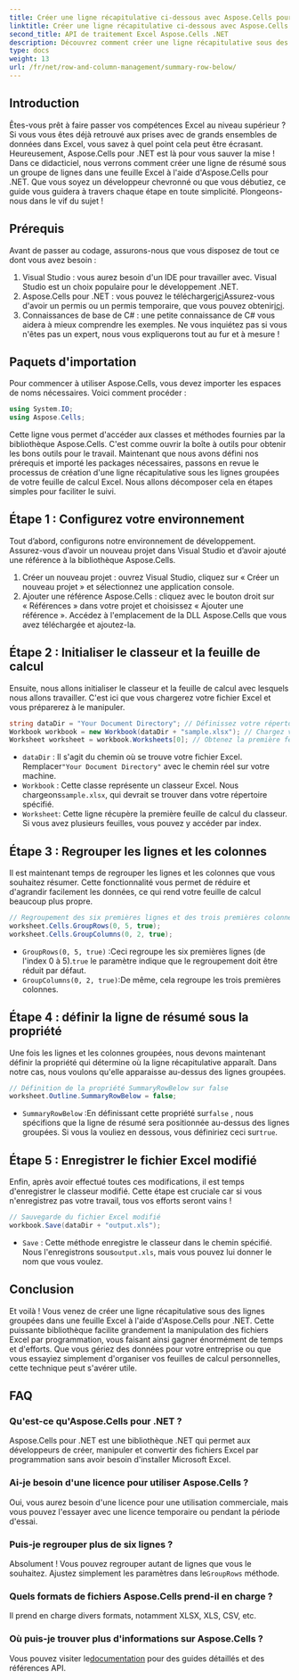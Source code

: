 ```yaml
---
title: Créer une ligne récapitulative ci-dessous avec Aspose.Cells pour .NET
linktitle: Créer une ligne récapitulative ci-dessous avec Aspose.Cells pour .NET
second_title: API de traitement Excel Aspose.Cells .NET
description: Découvrez comment créer une ligne récapitulative sous des lignes groupées dans Excel à l'aide d'Aspose.Cells pour .NET. Guide étape par étape inclus.
type: docs
weight: 13
url: /fr/net/row-and-column-management/summary-row-below/
---
```

## Introduction
Êtes-vous prêt à faire passer vos compétences Excel au niveau supérieur ? Si vous vous êtes déjà retrouvé aux prises avec de grands ensembles de données dans Excel, vous savez à quel point cela peut être écrasant. Heureusement, Aspose.Cells pour .NET est là pour vous sauver la mise ! Dans ce didacticiel, nous verrons comment créer une ligne de résumé sous un groupe de lignes dans une feuille Excel à l'aide d'Aspose.Cells pour .NET. Que vous soyez un développeur chevronné ou que vous débutiez, ce guide vous guidera à travers chaque étape en toute simplicité. Plongeons-nous dans le vif du sujet !
## Prérequis
Avant de passer au codage, assurons-nous que vous disposez de tout ce dont vous avez besoin :
1. Visual Studio : vous aurez besoin d'un IDE pour travailler avec. Visual Studio est un choix populaire pour le développement .NET.
2.  Aspose.Cells pour .NET : vous pouvez le télécharger[ici](https://releases.aspose.com/cells/net/)Assurez-vous d'avoir un permis ou un permis temporaire, que vous pouvez obtenir[ici](https://purchase.aspose.com/temporary-license/).
3. Connaissances de base de C# : une petite connaissance de C# vous aidera à mieux comprendre les exemples. Ne vous inquiétez pas si vous n'êtes pas un expert, nous vous expliquerons tout au fur et à mesure !
## Paquets d'importation
Pour commencer à utiliser Aspose.Cells, vous devez importer les espaces de noms nécessaires. Voici comment procéder :
```csharp
using System.IO;
using Aspose.Cells;
```
Cette ligne vous permet d'accéder aux classes et méthodes fournies par la bibliothèque Aspose.Cells. C'est comme ouvrir la boîte à outils pour obtenir les bons outils pour le travail. 
Maintenant que nous avons défini nos prérequis et importé les packages nécessaires, passons en revue le processus de création d'une ligne récapitulative sous les lignes groupées de votre feuille de calcul Excel. Nous allons décomposer cela en étapes simples pour faciliter le suivi.
## Étape 1 : Configurez votre environnement
Tout d’abord, configurons notre environnement de développement. Assurez-vous d’avoir un nouveau projet dans Visual Studio et d’avoir ajouté une référence à la bibliothèque Aspose.Cells.
1. Créer un nouveau projet : ouvrez Visual Studio, cliquez sur « Créer un nouveau projet » et sélectionnez une application console.
2. Ajouter une référence Aspose.Cells : cliquez avec le bouton droit sur « Références » dans votre projet et choisissez « Ajouter une référence ». Accédez à l'emplacement de la DLL Aspose.Cells que vous avez téléchargée et ajoutez-la.
## Étape 2 : Initialiser le classeur et la feuille de calcul
Ensuite, nous allons initialiser le classeur et la feuille de calcul avec lesquels nous allons travailler. C'est ici que vous chargerez votre fichier Excel et vous préparerez à le manipuler.
```csharp
string dataDir = "Your Document Directory"; // Définissez votre répertoire de documents
Workbook workbook = new Workbook(dataDir + "sample.xlsx"); // Chargez votre fichier Excel
Worksheet worksheet = workbook.Worksheets[0]; // Obtenez la première feuille de travail
```
- `dataDir` : Il s'agit du chemin où se trouve votre fichier Excel. Remplacer`"Your Document Directory"` avec le chemin réel sur votre machine.
- `Workbook` : Cette classe représente un classeur Excel. Nous chargeons`sample.xlsx`, qui devrait se trouver dans votre répertoire spécifié.
- `Worksheet`: Cette ligne récupère la première feuille de calcul du classeur. Si vous avez plusieurs feuilles, vous pouvez y accéder par index.
## Étape 3 : Regrouper les lignes et les colonnes
Il est maintenant temps de regrouper les lignes et les colonnes que vous souhaitez résumer. Cette fonctionnalité vous permet de réduire et d'agrandir facilement les données, ce qui rend votre feuille de calcul beaucoup plus propre.
```csharp
// Regroupement des six premières lignes et des trois premières colonnes
worksheet.Cells.GroupRows(0, 5, true);
worksheet.Cells.GroupColumns(0, 2, true);
```
- `GroupRows(0, 5, true)` :Ceci regroupe les six premières lignes (de l'index 0 à 5).`true` le paramètre indique que le regroupement doit être réduit par défaut.
- `GroupColumns(0, 2, true)`:De même, cela regroupe les trois premières colonnes.
## Étape 4 : définir la ligne de résumé sous la propriété
Une fois les lignes et les colonnes groupées, nous devons maintenant définir la propriété qui détermine où la ligne récapitulative apparaît. Dans notre cas, nous voulons qu'elle apparaisse au-dessus des lignes groupées.
```csharp
// Définition de la propriété SummaryRowBelow sur false
worksheet.Outline.SummaryRowBelow = false;
```
- `SummaryRowBelow` :En définissant cette propriété sur`false` , nous spécifions que la ligne de résumé sera positionnée au-dessus des lignes groupées. Si vous la vouliez en dessous, vous définiriez ceci sur`true`.
## Étape 5 : Enregistrer le fichier Excel modifié
Enfin, après avoir effectué toutes ces modifications, il est temps d'enregistrer le classeur modifié. Cette étape est cruciale car si vous n'enregistrez pas votre travail, tous vos efforts seront vains !
```csharp
// Sauvegarde du fichier Excel modifié
workbook.Save(dataDir + "output.xls");
```
- `Save` : Cette méthode enregistre le classeur dans le chemin spécifié. Nous l'enregistrons sous`output.xls`, mais vous pouvez lui donner le nom que vous voulez.
## Conclusion
Et voilà ! Vous venez de créer une ligne récapitulative sous des lignes groupées dans une feuille Excel à l'aide d'Aspose.Cells pour .NET. Cette puissante bibliothèque facilite grandement la manipulation des fichiers Excel par programmation, vous faisant ainsi gagner énormément de temps et d'efforts. Que vous gériez des données pour votre entreprise ou que vous essayiez simplement d'organiser vos feuilles de calcul personnelles, cette technique peut s'avérer utile.
## FAQ
### Qu'est-ce qu'Aspose.Cells pour .NET ?  
Aspose.Cells pour .NET est une bibliothèque .NET qui permet aux développeurs de créer, manipuler et convertir des fichiers Excel par programmation sans avoir besoin d'installer Microsoft Excel.
### Ai-je besoin d'une licence pour utiliser Aspose.Cells ?  
Oui, vous aurez besoin d'une licence pour une utilisation commerciale, mais vous pouvez l'essayer avec une licence temporaire ou pendant la période d'essai.
### Puis-je regrouper plus de six lignes ?  
 Absolument ! Vous pouvez regrouper autant de lignes que vous le souhaitez. Ajustez simplement les paramètres dans le`GroupRows` méthode.
### Quels formats de fichiers Aspose.Cells prend-il en charge ?  
Il prend en charge divers formats, notamment XLSX, XLS, CSV, etc.
### Où puis-je trouver plus d'informations sur Aspose.Cells ?  
 Vous pouvez visiter le[documentation](https://reference.aspose.com/cells/net/) pour des guides détaillés et des références API.
